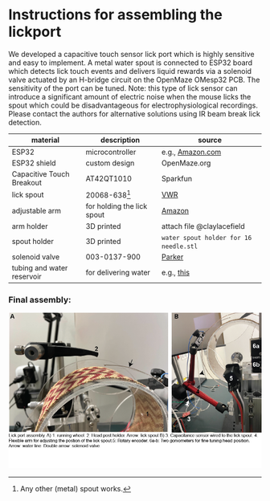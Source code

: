 # Instructions for assembling the lickport

We developed a capacitive touch sensor lick port which is highly sensitive and easy to implement. A metal water spout is connected to ESP32 board which detects lick touch events and delivers liquid rewards via a solenoid valve actuated by an H-bridge circuit on the OpenMaze OMesp32 PCB. The sensitivity of the port can be tuned. Note: this type of lick sensor can introduce a significant amount of electric noise when the mouse licks the spout which could be disadvantageous for electrophysiological recordings. Please contact the authors for alternative solutions using IR beam break lick detection. 

| material | description | source |
| -------- | ----------- | ------ | 
|ESP32 | microcontroller | e.g., [Amazon.com](https://www.amazon.com/s?k=ESP32&crid=ZCZ3J597DJO9&sprefix=esp32%2Caps%2C94&ref=nb_sb_noss_1)|
|ESP32 shield| custom design | OpenMaze.org |
|Capacitive Touch Breakout|AT42QT1010|Sparkfun|
| lick spout | 20068-638[^1]| [VWR](https://us.vwr.com/store/) |
|adjustable arm| for holding the lick spout | [Amazon](https://www.amazon.com/Magnetic-Adjustable-Indicator-Holder-Digital/dp/B00L5T2ZA8) |
|arm holder| 3D printed| attach file @claylacefield|
|spout holder| 3D printed | `water spout holder for 16 needle.stl` |
|solenoid valve |003-0137-900 | [Parker]([003-0137-900](https://ph.parker.com/us/12051/en/series-3-miniature-inert-liquid-valve/003-0137-900))|
|tubing and water reservoir | for delivering water| e.g., [this](https://www.fishersci.com/shop/products/exel-international-iv-administration-set-2/p-2624960)|

[^1]: Any other (metal) spout works. 
### Final assembly:

![Lickport](/media/wheel_lickport_assembly2.png)